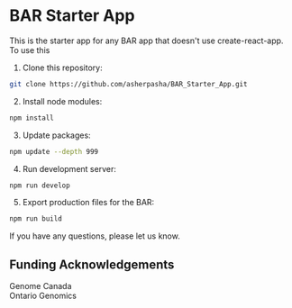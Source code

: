 # BAR Starter App

This is the starter app for any BAR app that doesn't use create-react-app. To use this

1. Clone this repository:
```bash
git clone https://github.com/asherpasha/BAR_Starter_App.git
```
2. Install node modules:
```bash
npm install
```
3. Update packages:
```bash
npm update --depth 999
```
4. Run development server:
```bash
npm run develop
```
5. Export production files for the BAR:
```bash
npm run build
```

If you have any questions, please let us know.

## Funding Acknowledgements

Genome Canada  
Ontario Genomics
